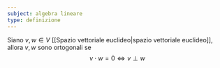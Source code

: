 ```yaml
---
subject: algebra lineare
type: definizione
---
```

Siano $v,w\in V$ [[Spazio vettoriale euclideo|spazio vettoriale euclideo]], allora $v,w$ sono ortogonali se
$$
v\cdot w=0\iff v\perp w
$$